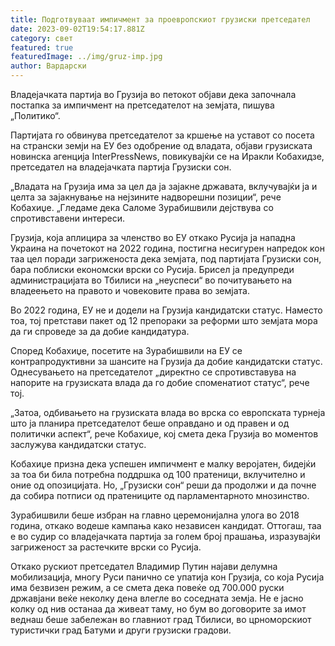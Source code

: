 ```yaml
---
title: Подготвуваат импичмент за проевропскиот грузиски претседател
date: 2023-09-02T19:54:17.881Z
category: свет
featured: true
featuredImage: ../img/gruz-imp.jpg
author: Вардарски
---
```

Владејачката партија во Грузија во петокот објави дека започнала постапка за импичмент на претседателот на земјата, пишува „Политико“.

Партијата го обвинува претседателот за кршење на уставот со посета на странски земји на ЕУ без одобрение од владата, објави грузиската новинска агенција InterPressNews, повикувајќи се на Иракли Кобахидзе, претседател на владејачката партија Грузиски сон.

„Владата на Грузија има за цел да ја зајакне државата, вклучувајќи ја и целта за зајакнување на нејзините надворешни позиции“, рече Кобахиџе. „Гледаме дека Саломе Зурабишвили дејствува со спротивставени интереси.

Грузија, која аплицира за членство во ЕУ откако Русија ја нападна Украина на почетокот на 2022 година, постигна несигурен напредок кон таа цел поради загриженоста дека земјата, под партијата Грузиски сон, бара поблиски економски врски со Русија. Брисел ја предупреди администрацијата во Тбилиси на „неуспеси“ во почитувањето на владеењето на правото и човековите права во земјата.

Во 2022 година, ЕУ не и додели на Грузија кандидатски статус. Наместо тоа, тој претстави пакет од 12 препораки за реформи што земјата мора да ги спроведе за да добие кандидатура.

Според Кобахиџе, посетите на Зурабишвили на ЕУ се контрапродуктивни за шансите на Грузија да добие кандидатски статус. Однесувањето на претседателот „директно се спротивставува на напорите на грузиската влада да го добие споменатиот статус“, рече тој.

„Затоа, одбивањето на грузиската влада во врска со европската турнеја што ја планира претседателот беше оправдано и од правен и од политички аспект“, рече Кобахиџе, кој смета дека Грузија во моментов заслужува кандидатски статус.

Кобахиџе призна дека успешен импичмент е малку веројатен, бидејќи за тоа би била потребна поддршка од 100 пратеници, вклучително и оние од опозицијата. Но, „Грузиски сон“ реши да продолжи и да почне да собира потписи од пратениците од парламентарното мнозинство.

Зурабишвили беше избран на главно церемонијална улога во 2018 година, откако водеше кампања како независен кандидат. Оттогаш, таа е во судир со владејачката партија за голем број прашања, изразувајќи загриженост за растечките врски со Русија.

Откако рускиот претседател Владимир Путин најави делумна мобилизација, многу Руси панично се упатија кон Грузија, со која Русија има безвизен режим, а се смета дека повеќе од 700.000 руски државјани веќе неколку дена влегле во соседната земја. Не е јасно колку од нив останаа да живеат таму, но бум во договорите за имот веднаш беше забележан во главниот град Тбилиси, во црноморскиот туристички град Батуми и други грузиски градови.